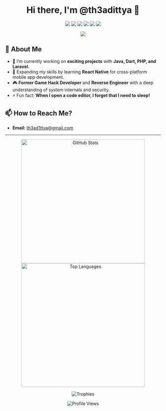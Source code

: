 <h1 align="center">Hi there, I'm @th3adittya 👋</h1>

<p align="center">
  <img src="https://img.shields.io/badge/Java-ED8B00?style=for-the-badge&logo=java&logoColor=white"/>
  <img src="https://img.shields.io/badge/Dart-0175C2?style=for-the-badge&logo=dart&logoColor=white"/>
  <img src="https://img.shields.io/badge/PHP-777BB4?style=for-the-badge&logo=php&logoColor=white"/>
  <img src="https://img.shields.io/badge/Laravel-FF2D20?style=for-the-badge&logo=laravel&logoColor=white"/>
  <img src="https://img.shields.io/badge/C++-00599C?style=for-the-badge&logo=c%2B%2B&logoColor=white"/>
  <img src="https://img.shields.io/badge/React_Native-20232A?style=for-the-badge&logo=react&logoColor=61DAFB"/>
</p>

<p align="center">
  <img src="https://readme-typing-svg.herokuapp.com?font=Roboto&color=36BCF7&size=25&center=true&vCenter=true&width=500&lines=Java+%7C+Dart+%7C+PHP+%7C+Laravel+%7C+C%2B%2B;Software+Developer;Former+Game+Hack+Developer;Reverse+Engineer;Always+learning+new+things!">
</p>

## 👀 About Me
- 🔭 I’m currently working on **exciting projects** with **Java, Dart, PHP, and Laravel.**
- 🌱 Expanding my skills by learning **React Native** for cross-platform mobile app development.
- 🎮 **Former Game Hack Developer** and **Reverse Engineer** with a deep understanding of system internals and security.
- ⚡ Fun fact: **When I open a code editor, I forget that I need to sleep!**

## 📫 How to Reach Me?
- **Email:** [th3ad1ttya@gmail.com](mailto:th3ad1ttya@gmail.com)

---

<p align="center">
  <img src="https://github-readme-stats.vercel.app/api?username=th3adittya&show_icons=true&theme=tokyonight" alt="GitHub Stats" width="400"/>
  <img src="https://github-readme-stats.vercel.app/api/top-langs/?username=th3adittya&layout=compact&theme=tokyonight" alt="Top Languages" width="400"/>
</p>

<p align="center">
  <img src="https://github-profile-trophy.vercel.app/?username=th3adittya&theme=onestar&no-frame=true&column=6" alt="Trophies"/>
</p>

<p align="center">
  <img src="https://komarev.com/ghpvc/?username=th3adittya&style=for-the-badge" alt="Profile Views"/>
</p>
